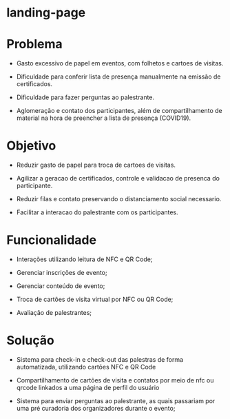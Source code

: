 # landing-page

# Problema

- Gasto excessivo de papel em eventos, com folhetos e cartoes de visitas.

- Dificuldade para conferir lista de presença manualmente na emissão de certificados.

- Dificuldade para fazer perguntas ao palestrante.

- Aglomeração e contato dos participantes, além de compartilhamento de material na hora de preencher a lista de presença (COVID19).


# Objetivo 

-  Reduzir gasto de papel para troca de cartoes de visitas.
 
-  Agilizar a geracao de certificados, controle e validacao de presenca do participante.
 
-  Reduzir filas e contato preservando o distanciamento social necessario.
 
-  Facilitar a interacao do palestrante com os participantes.

# Funcionalidade

- Interações utilizando leitura de NFC e QR Code;

- Gerenciar inscrições de evento;
    
- Gerenciar conteúdo de evento;

- Troca de cartões de visita virtual por NFC ou QR Code;

- Avaliação de palestrantes;

# Solução

- Sistema para check-in e check-out das palestras de forma automatizada, utilizando cartões NFC e QR Code

- Compartilhamento de cartões de visita e contatos por meio de nfc ou qrcode linkados a uma página de perfil do usuário

- Sistema para enviar perguntas ao palestrante, as quais passariam por uma pré curadoria dos organizadores durante o evento;
